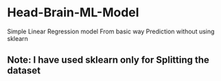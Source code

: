 # Head-Brain-ML-Model
Simple Linear Regression model
From basic way
Prediction without using sklearn  

## Note: I have used sklearn only for Splitting the dataset
